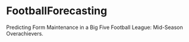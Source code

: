 # FootballForecasting
Predicting Form Maintenance in a Big Five Football League: Mid-Season Overachievers.
